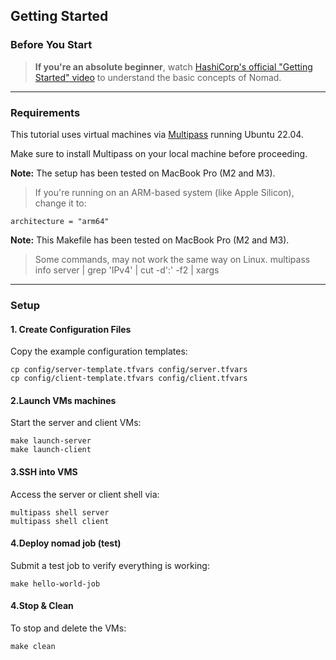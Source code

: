 ## Getting Started

### Before You Start

> **If you're an absolute beginner**, watch [HashiCorp's official "Getting Started" video](https://www.youtube.com/watch?v=xl58mjMJjrg) to understand the basic concepts of Nomad.

---

### Requirements

This tutorial uses virtual machines via [Multipass](https://multipass.run/) running Ubuntu 22.04.

Make sure to install Multipass on your local machine before proceeding.

**Note:** The setup has been tested on MacBook Pro (M2 and M3).
> If you're running on an ARM-based system (like Apple Silicon), change it to:

```hcl
architecture = "arm64"
```

**Note:** This Makefile has been tested on MacBook Pro (M2 and M3).  
> Some commands, may not work the same way on Linux.
> multipass info server | grep 'IPv4' | cut -d':' -f2 | xargs

---

### Setup

#### 1. Create Configuration Files

Copy the example configuration templates:

```shell
cp config/server-template.tfvars config/server.tfvars 
cp config/client-template.tfvars config/client.tfvars 
```

#### 2.Launch VMs machines

Start the server and client VMs:

```shell
make launch-server
make launch-client
```
#### 3.SSH into VMS

Access the server or client shell via:

```shell
multipass shell server
multipass shell client
```

#### 4.Deploy nomad job (test)

Submit a test job to verify everything is working:

```shell
make hello-world-job
```

#### 4.Stop & Clean

To stop and delete the VMs:

```shell
make clean
```
